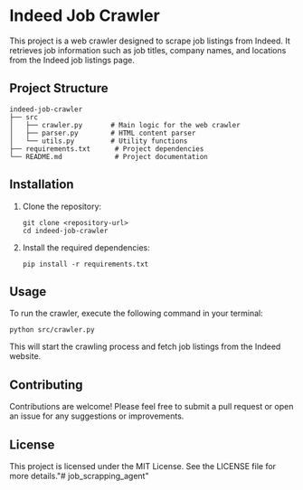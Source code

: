 # Indeed Job Crawler

This project is a web crawler designed to scrape job listings from Indeed. It retrieves job information such as job titles, company names, and locations from the Indeed job listings page.

## Project Structure

```
indeed-job-crawler
├── src
│   ├── crawler.py       # Main logic for the web crawler
│   ├── parser.py        # HTML content parser
│   └── utils.py         # Utility functions
├── requirements.txt      # Project dependencies
└── README.md             # Project documentation
```

## Installation

1. Clone the repository:
   ```
   git clone <repository-url>
   cd indeed-job-crawler
   ```

2. Install the required dependencies:
   ```
   pip install -r requirements.txt
   ```

## Usage

To run the crawler, execute the following command in your terminal:

```
python src/crawler.py
```

This will start the crawling process and fetch job listings from the Indeed website.

## Contributing

Contributions are welcome! Please feel free to submit a pull request or open an issue for any suggestions or improvements.

## License

This project is licensed under the MIT License. See the LICENSE file for more details."# job_scrapping_agent" 
